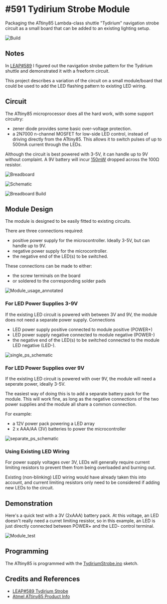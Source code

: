 # #591 Tydirium Strobe Module

Packaging the ATtiny85 Lambda-class shuttle "Tydirium" navigation strobe circuit as a small board that can be added to an existing lighting setup.

![Build](./assets/Module_build.jpg?raw=true)

## Notes

In [LEAP#589](../) I figured out the navigation strobe pattern for the Tydirium shuttle and demonstrated it with a freeform circuit.

This project describes a variation of the circuit on a small module/board that could be used to add the LED flashing pattern to
existing LED wiring.

## Circuit

The ATtiny85 microprocessor does all the hard work, with some support circuitry:

* zener diode provides some basic over-voltage protection.
* a 2N7000 n-channel MOSFET for low-side LED control, instead of driving directly from the ATtiny85. This allows it to switch pulses of up to 500mA current through the LEDs.

Although the circuit is best powered with 3-5V, it can handle up to 9V without complaint. A 9V battery will incur [150mW](https://www.wolframalpha.com/input/?i=%289V-5.1V%29%5E2%2F100%CE%A9) dropped across the 100Ω resistor.

![Breadboard](./assets/Module_bb.jpg?raw=true)

![Schematic](./assets/Module_schematic.jpg?raw=true)

![Breadboard Build](./assets/Module_bb_build.jpg?raw=true)

## Module Design

The module is designed to be easily fitted to existing circuits.

There are three connections required:

* positive power supply for the microcontroller. Ideally 3-5V, but can handle up to 9V.
* negative power supply for the microcontroller.
* the negative end of the LED(s) to be switched.

These connections can be made to either:

* the screw terminals on the board
* or soldered to the corresponding solder pads

![Module_usage_annotated](./assets/Module_usage_annotated.jpg?raw=true)

### For LED Power Supplies 3-9V

If the existing LED circuit is powered with between 3V and 9V, the module does not need a separate power supply.
Connections

* LED power supply positive connected to module positive (POWER+)
* LED power supply negative connected to module negative (POWER-)
* the negative end of the LED(s) to be switched connected to the module LED negative (LED-).

![single_ps_schematic](./assets/single_ps_schematic.jpg?raw=true)

### For LED Power Supplies over 9V

If the existing LED circuit is powered with over 9V, the module will need a seperate power, ideally 3-5V.

The easiest way of doing this is to add a separate battery pack for the module.
This will work fine, as long as the negative connections of the two power supplies and the module all share a common connection.

For example:

* a 12V power pack powering a LED array
* 2 x AAA/AA (3V) batteries to power the microcontroller

![separate_ps_schematic](./assets/separate_ps_schematic.jpg?raw=true)

### Using Existing LED Wiring

For power supply voltages over 3V, LEDs will generally require current limiting resistors to prevent them from being overloaded and burning out.

Existing (non-blinking) LED wiring would have already taken this into account,
and current limiting resistors only need to be considered if adding new LEDs to the circuit.

## Demonstration

Here's a quick test with a 3V (2xAAA) battery pack. At this voltage, an LED doesn't really need a curret limiting resistor,
so in this example, an LED is just directly connected between POWER+ and the LED- control terminal.

![Module_test](./assets/Module_test.jpg?raw=true)

## Programming

The ATtiny85 is programmed with the [TydiriumStrobe.ino](../TydiriumStrobe.ino) sketch.

## Credits and References

* [LEAP#589 Tydirium Strobe](../)
* [Atmel ATtiny85 Product Info](http://www.atmel.com/devices/ATTINY85.aspx)
